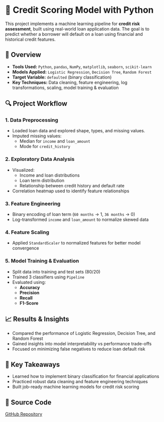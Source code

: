 
# 🏦 Credit Scoring Model with Python

This project implements a machine learning pipeline for **credit risk assessment**, built using real-world loan application data. The goal is to predict whether a borrower will default on a loan using financial and historical credit features.

## 📌 Overview

- **Tools Used:** `Python`, `pandas`, `NumPy`, `matplotlib`, `seaborn`, `scikit-learn`
- **Models Applied:** `Logistic Regression`, `Decision Tree`, `Random Forest`
- **Target Variable:** `defaulted` (binary classification)
- **Key Techniques:** Data cleaning, feature engineering, log transformations, scaling, model training & evaluation

## 🔍 Project Workflow

### 1. Data Preprocessing
- Loaded loan data and explored shape, types, and missing values.
- Imputed missing values:
  - Median for `income` and `loan_amount`
  - Mode for `credit_history`

### 2. Exploratory Data Analysis
- Visualized:
  - Income and loan distributions
  - Loan term distribution
  - Relationship between credit history and default rate
- Correlation heatmap used to identify feature relationships

### 3. Feature Engineering
- Binary encoding of loan term (`60 months` → 1, `36 months` → 0)
- Log-transformed `income` and `loan_amount` to normalize skewed data

### 4. Feature Scaling
- Applied `StandardScaler` to normalized features for better model convergence

### 5. Model Training & Evaluation
- Split data into training and test sets (80/20)
- Trained 3 classifiers using `Pipeline`
- Evaluated using:
  - **Accuracy**
  - **Precision**
  - **Recall**
  - **F1-Score**

## 📈 Results & Insights
- Compared the performance of Logistic Regression, Decision Tree, and Random Forest
- Gained insights into model interpretability vs performance trade-offs
- Focused on minimizing false negatives to reduce loan default risk

## 🧠 Key Takeaways
- Learned how to implement binary classification for financial applications
- Practiced robust data cleaning and feature engineering techniques
- Built job-ready machine learning models for credit risk scoring

## 🔗 Source Code
[GitHub Repository](https://github.com/safiy-farooqi/credit-score-model.git)

